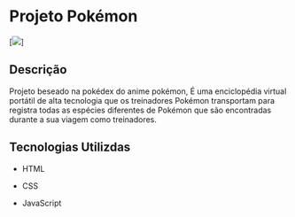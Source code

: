 # Projeto Pokémon

[<img src="./imagens/tela-pokédex.gif">]

## Descrição

Projeto beseado na pokédex do anime pokémon, É uma enciclopédia virtual portátil de alta tecnologia que os treinadores Pokémon transportam para registra todas as espécies diferentes de Pokémon que são encontradas durante a sua viagem como treinadores. 

## Tecnologias Utilizdas

- HTML

- CSS 

- JavaScript
